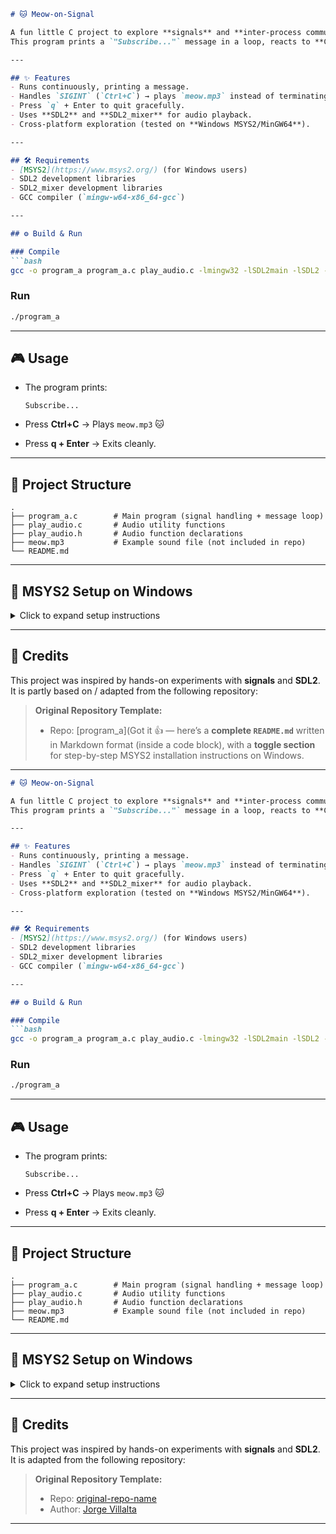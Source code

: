 
````markdown
# 🐱 Meow-on-Signal

A fun little C project to explore **signals** and **inter-process communication (IPC)**.  
This program prints a `"Subscribe..."` message in a loop, reacts to **Ctrl+C** by playing a sound, and can be exited cleanly by pressing **q**.

---

## ✨ Features
- Runs continuously, printing a message.
- Handles `SIGINT` (`Ctrl+C`) → plays `meow.mp3` instead of terminating.
- Press `q` + Enter to quit gracefully.
- Uses **SDL2** and **SDL2_mixer** for audio playback.
- Cross-platform exploration (tested on **Windows MSYS2/MinGW64**).

---

## 🛠️ Requirements
- [MSYS2](https://www.msys2.org/) (for Windows users)
- SDL2 development libraries
- SDL2_mixer development libraries
- GCC compiler (`mingw-w64-x86_64-gcc`)

---

## ⚙️ Build & Run

### Compile
```bash
gcc -o program_a program_a.c play_audio.c -lmingw32 -lSDL2main -lSDL2 -lSDL2_mixer
````

### Run

```bash
./program_a
```

---

## 🎮 Usage

* The program prints:

  ```
  Subscribe...
  ```
* Press **Ctrl+C** → Plays `meow.mp3` 🐱
* Press **q + Enter** → Exits cleanly.

---

## 📂 Project Structure

```
.
├── program_a.c        # Main program (signal handling + message loop)
├── play_audio.c       # Audio utility functions
├── play_audio.h       # Audio function declarations
├── meow.mp3           # Example sound file (not included in repo)
└── README.md
```

---

## 📖 MSYS2 Setup on Windows

<details>
<summary>Click to expand setup instructions</summary>

### 1. Install MSYS2

* Download installer from [https://www.msys2.org/](https://www.msys2.org/)
* Run installer and let it update.

### 2. Open MSYS2 MinGW64 terminal

* Start Menu → search **MSYS2 MinGW64**
* Your prompt should look like:

  ```
  username@PC MINGW64 ~
  ```

### 3. Update packages

```bash
pacman -Syu
```

*(Close and reopen MSYS2 MinGW64 terminal if asked.)*

### 4. Install dependencies

```bash
pacman -S mingw-w64-x86_64-gcc mingw-w64-x86_64-SDL2 mingw-w64-x86_64-SDL2_mixer
```

### 5. Navigate to your project

```bash
cd /c/projects/githubprojects/Meow/program_a
```

### 6. Compile & Run

```bash
gcc -o program_a program_a.c play_audio.c -lmingw32 -lSDL2main -lSDL2 -lSDL2_mixer
./program_a
```

</details>

---

## 🙏 Credits

This project was inspired by hands-on experiments with **signals** and **SDL2**.
It is partly based on / adapted from the following repository:

> **Original Repository Template:**
>
> * Repo: [program_a](Got it 👍 — here’s a **complete `README.md`** written in Markdown format (inside a code block), with a **toggle section** for step-by-step MSYS2 installation instructions on Windows.

---

````markdown
# 🐱 Meow-on-Signal

A fun little C project to explore **signals** and **inter-process communication (IPC)**.  
This program prints a `"Subscribe..."` message in a loop, reacts to **Ctrl+C** by playing a sound, and can be exited cleanly by pressing **q**.

---

## ✨ Features
- Runs continuously, printing a message.
- Handles `SIGINT` (`Ctrl+C`) → plays `meow.mp3` instead of terminating.
- Press `q` + Enter to quit gracefully.
- Uses **SDL2** and **SDL2_mixer** for audio playback.
- Cross-platform exploration (tested on **Windows MSYS2/MinGW64**).

---

## 🛠️ Requirements
- [MSYS2](https://www.msys2.org/) (for Windows users)
- SDL2 development libraries
- SDL2_mixer development libraries
- GCC compiler (`mingw-w64-x86_64-gcc`)

---

## ⚙️ Build & Run

### Compile
```bash
gcc -o program_a program_a.c play_audio.c -lmingw32 -lSDL2main -lSDL2 -lSDL2_mixer
````

### Run

```bash
./program_a
```

---

## 🎮 Usage

* The program prints:

  ```
  Subscribe...
  ```
* Press **Ctrl+C** → Plays `meow.mp3` 🐱
* Press **q + Enter** → Exits cleanly.

---

## 📂 Project Structure

```
.
├── program_a.c        # Main program (signal handling + message loop)
├── play_audio.c       # Audio utility functions
├── play_audio.h       # Audio function declarations
├── meow.mp3           # Example sound file (not included in repo)
└── README.md
```

---

## 📖 MSYS2 Setup on Windows

<details>
<summary>Click to expand setup instructions</summary>

### 1. Install MSYS2

* Download installer from [https://www.msys2.org/](https://www.msys2.org/)
* Run installer and let it update.

### 2. Open MSYS2 MinGW64 terminal

* Start Menu → search **MSYS2 MinGW64**
* Your prompt should look like:

  ```
  username@PC MINGW64 ~
  ```

### 3. Update packages

```bash
pacman -Syu
```

*(Close and reopen MSYS2 MinGW64 terminal if asked.)*

### 4. Install dependencies

```bash
pacman -S mingw-w64-x86_64-gcc mingw-w64-x86_64-SDL2 mingw-w64-x86_64-SDL2_mixer
```

### 5. Navigate to your project

```bash
cd /c/projects/githubp/Meow/program_a
```

### 6. Compile & Run

```bash
gcc -o program_a program_a.c play_audio.c -lmingw32 -lSDL2main -lSDL2 -lSDL2_mixer
./program_a
```

</details>

---

## 🙏 Credits

This project was inspired by hands-on experiments with **signals** and **SDL2**.
It is adapted from the following repository:

> **Original Repository Template:**
>
> * Repo: [original-repo-name](https://github.com/jdvillal/program_a)
> * Author: [Jorge Villalta](https://github.com/jdvillal)




---




